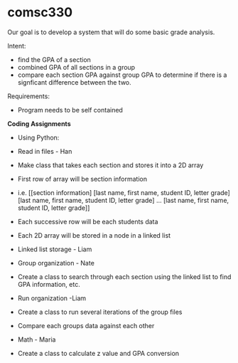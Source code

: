 # comsc330

Our goal is to develop a system that will do some basic grade analysis. 

Intent:
 - find the GPA of a section
 - combined GPA of all sections in a group
 - compare each section GPA against group GPA to determine if there is a signficant difference between   the two.

Requirements: 
- Program needs to be self contained

**Coding Assignments**
- Using Python:

- Read in files - Han 
 - Make class that  takes each section and stores it into a 2D array
 - First row of array will be section information
 - i.e.
		[[section information]
  [last name, first name, student ID, letter grade]
  [last name, first name, student ID, letter grade]
  …
  [last name, first name, student ID, letter grade]]
 - Each successive row will be each students data
 - Each 2D array will be stored in a node in a linked list
- Linked list storage - Liam 
- Group organization - Nate 
 - Create a class to search through each section using the linked list to find GPA information, etc.
- Run organization -Liam
 - Create a class to run several iterations of the group files
 - Compare each groups data against each other
- Math - Maria
 - Create a class to calculate z value and GPA conversion
